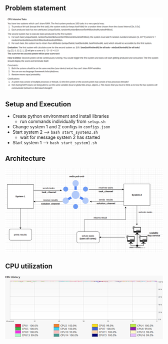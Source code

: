 ## Problem statement
![Alt text](diagrams/cpu_intensive_tasks.png?raw=true "Title")

## Setup and Execution
- Create python environment and install libraries
  - run commands individually from `setup.sh`
- Change system 1 and 2 configs in ``configs.json``
- Start system 2 --> ``bash start_system2.sh``
  - wait for message system 2 has started
- Start system 1 --> ``bash start_system1.sh``

## Architecture
![Alt text](diagrams/architecture.png?raw=true "Title")

## CPU utilization
![Alt text](diagrams/cpu_utilization.png?raw=true "Title")